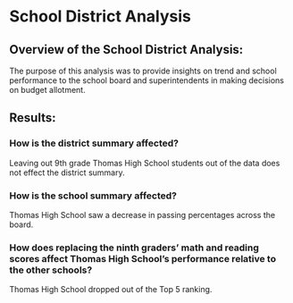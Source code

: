 # School District Analysis

## Overview of the School District Analysis:
The purpose of this analysis was to provide insights on trend and school performance to the school board and superintendents in making decisions on budget allotment. 

## Results:
### How is the district summary affected?
Leaving out 9th grade Thomas High School students out of the data does not effect the district summary. 

### How is the school summary affected?
Thomas High School saw a decrease in passing percentages across the board.  

### How does replacing the ninth graders’ math and reading scores affect Thomas High School’s performance relative to the other schools?
Thomas High School dropped out of the Top 5 ranking. 
